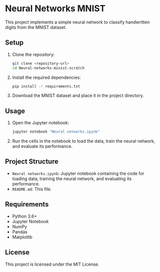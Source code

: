# Neural Networks MNIST

This project implements a simple neural network to classify handwritten digits from the MNIST dataset.

## Setup

1. Clone the repository:

   ```sh
   git clone <repository-url>
   cd Neural-networks-minist-scratch
   ```

2. Install the required dependencies:

   ```sh
   pip install -r requirements.txt
   ```

3. Download the MNIST dataset and place it in the project directory.

## Usage

1. Open the Jupyter notebook:

   ```sh
   jupyter notebook "Neural networks.ipynb"
   ```

2. Run the cells in the notebook to load the data, train the neural network, and evaluate its performance.

## Project Structure

- `Neural networks.ipynb`: Jupyter notebook containing the code for loading data, training the neural network, and evaluating its performance.
- `README.md`: This file.

## Requirements

- Python 3.6+
- Jupyter Notebook
- NumPy
- Pandas
- Matplotlib

## License

This project is licensed under the MIT License.
